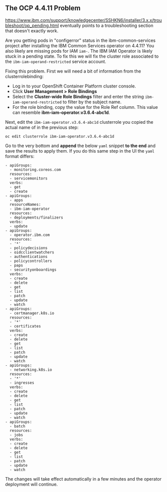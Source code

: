 ## The OCP 4.4.11 Problem

https://www.ibm.com/support/knowledgecenter/SSHKN6/installer/3.x.x/troubleshoot/op_pending.html eventually points to a troubleshooting section that doesn't exactly work.

Are you getting pods in "configerror" status in the ibm-common-services project after installing the IBM Common Services operator on 4.4.11?  You also likely are missing pods for IAM `iam-`.  The IBM IAM Operator is likely stuck in a pending state.  To fix this we will fix the cluster role associated to the `ibm-iam-operand-restricted` service account.

Fixing this problem.  First we will need a bit of information from the clusterrolebinding:

- Log in to your OpenShift Container Platform cluster console.
- Click **User Management > Role Bindings**
- Select the **Cluster-wide Role Bindings** filter and enter the string `ibm-iam-operand-restricted` to filter by the subject name.
- For the role binding, copy the value for the Role Ref column. This value can resemble **ibm-iam-operator.v3.6.4-abc1d**.

Next, edit the `ibm-iam-operator.v3.6.4-abc1d` clusterrole you copied the actual name of in the previous step:

```oc edit clusterrole ibm-iam-operator.v3.6.4-abc1d```

Go to the very bottom and **append** the below `yaml` snippet **to the end** and save the results to apply them.  If you do this same step in the UI the `yaml` format differs:

```
- apiGroups:
  - monitoring.coreos.com
  resources:
  - servicemonitors
  verbs:
  - get
  - create
- apiGroups:
  - apps
  resourceNames:
  - ibm-iam-operator
  resources:
  - deployments/finalizers
  verbs:
  - update
- apiGroups:
  - operator.ibm.com
  resources:
  - '*'
  - policydecisions
  - oidcclientwatchers
  - authentications
  - policycontrollers
  - paps
  - securityonboardings
  verbs:
  - create
  - delete
  - get
  - list
  - patch
  - update
  - watch
- apiGroups:
  - certmanager.k8s.io
  resources:
  - '*'
  - certificates
  verbs:
  - create
  - delete
  - get
  - list
  - patch
  - update
  - watch
- apiGroups:
  - networking.k8s.io
  resources:
  - '*'
  - ingresses
  verbs:
  - create
  - delete
  - get
  - list
  - patch
  - update
  - watch
- apiGroups:
  - batch
  resources:
  - jobs
  verbs:
  - create
  - delete
  - get
  - list
  - patch
  - update
  - watch
```

The changes will take effect automatically in a few minutes and the operator deployment will continue.
